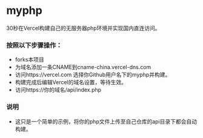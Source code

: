 # myphp
30秒在Vercel构建自己的无服务器php环境并实现国内直连访问。
### 按照以下步骤操作：
- forks本项目
- 为域名添加一条CNAME到cname-china.vercel-dns.com
- 访问https://vercel.com 选择你Github用户名下的myphp并构建。
- 构建完成后编辑Vercel的域名设置，等待生效。
- 访问https://你的域名/api/index.php
### 说明
- 这只是一个简单的示例，将你的php文件上传至自己仓库的api目录下都会自动构建。
